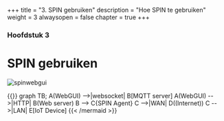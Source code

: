 +++
title = "3. SPIN gebruiken"
description = "Hoe SPIN te gebruiken"
weight = 3
alwaysopen = false
chapter = true
+++

### Hoofdstuk 3

# SPIN gebruiken

![spinwebgui](/images/spin-gui.png?width=40pc&classes=shadow "SPIN webgui")

{{<mermaid>}}
graph TB;
    A(WebGUI) -->|websocket| B[MQTT server]
    A(WebGUI) -->|HTTP| B(Web server)
    B --> C{SPIN Agent}
    C -->|WAN| D((Internet))
    C -->|LAN| E[IoT Device]
{{< /mermaid >}}
